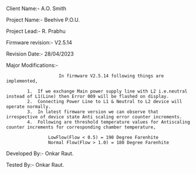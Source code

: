 Client Name:-	A.O. Smith	

Project Name:- Beehive P.O.U.

Project Lead:- R. Prabhu  

Firmware revision:- V2.5.14

Revision Date:- 28/04/2023

Major Modifications:-	

                        In firmware V2.5.14 following things are implemented,
			
			1.	If we exchange Main power supply line with L2 i.e.neutral instead of L1(Line) then Error 009 will be flashed on display.
			2.	Connecting Power Line to L1 & Neutral to L2 device will operate normally.
			3.	In latest firmware version we can observe that irrespective of device state Anti scaling error counter increments.
			4.	Following are threshold temperature values for Antiscaling counter increments for corresponding chamber temperature,
				
					LowFlow(Flow < 0.5) = 190 Degree Farenhite
					Normal Flow(Flow > 1.0) = 180 Degree Farenhite


				


Developed By:-		Onkar Raut.

Tested By:- 		Onkar Raut.
